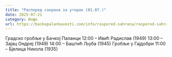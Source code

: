 ```yaml
---
title: "Распоред сахрана за уторак (01.07.)"
date: 2025-07-21
category: Инфо
url: https://backapalankavesti.com/info/raspored-sahrana/raspored-sahrana-za-utorak-01-07/
---
```


Градско гробље у Бачкој Паланци
12:00 – Ивић Радислав (1949)
13:00 – Зајац Ондреј (1949)
14:00 – Баштић Љуба (1945)
Гробље у Гајдобри
11:00 – Бјелица Никола (1935)
